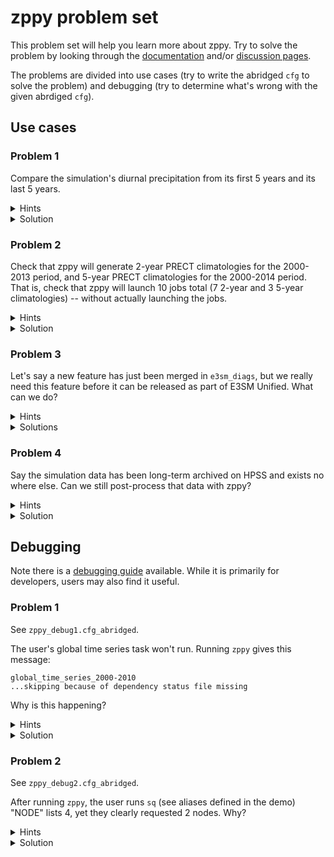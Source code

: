 # zppy problem set

This problem set will help you learn more about zppy.
Try to solve the problem by looking through the
[documentation](https://docs.e3sm.org/zppy) and/or [discussion pages](https://github.com/E3SM-Project/zppy/discussions).

The problems are divided into use cases (try to write the abridged `cfg` to solve the problem) and
debugging (try to determine what's wrong with the given abrdiged `cfg`).

## Use cases

### Problem 1
Compare the simulation's diurnal precipitation from its first 5 years and its last 5 years.

<details>
<summary>Hints</summary>
What set do we need to run from E3SM Diags to do this? What variable do we need to process?

Figuring out how to do this problem will help if you want to compare output from two different models one day.
What feature of e3sm_diags would be useful for that?

What parameters does the "diurnal_cycle" set need? Look for it in comments in the [parameter list](https://docs.e3sm.org/zppy/_build/html/main/parameters.html)

What should the `run_type` parameter be set to?

What parameters does the "model_vs_model" need? Look for it in comments in the [parameter list](https://docs.e3sm.org/zppy/_build/html/main/parameters.html)
</details>

<details>
<summary>Solution</summary>

See `zppy_use_case1.cfg_abridged`.

</details>

### Problem 2
Check that zppy will generate 2-year PRECT climatologies for the 2000-2013 period,
and 5-year PRECT climatologies for the 2000-2014 period.
That is, check that zppy will launch 10 jobs total (7 2-year and 3 5-year climatologies) --
without actually launching the jobs.

<details>
<summary>Hints</summary>

Is there a [parameter](https://docs.e3sm.org/zppy/_build/html/main/parameters.html) that could help with this?

</details>

<details>
<summary>Solution</summary>

Set `dry_run` to True if you want to see what zppy will do, without actually launching batch jobs.

See `zppy_use_case2.cfg_abridged`.

</details>

### Problem 3
Let's say a new feature has just been merged in `e3sm_diags`,
but we really need this feature before it can be released as part of E3SM Unified.
What can we do?

<details>
<summary>Hints</summary>

Is there a [parameter](https://docs.e3sm.org/zppy/_build/html/main/parameters.html) that could help with this?

Could we create a [custom environment](https://docs.e3sm.org/e3sm_diags/_build/html/master/install.html#b-development-environment) for `e3sm_diags`?

</details>

<details>
<summary>Solutions</summary>

When `environment_commands` is left blank, the latest E3SM Unified environment will be used.
Alternatively, you can set this to be a different value.
This is very useful if you need to use a version of a package that hasn't been integrated into E3SM Unified yet.
To use a custom conda environment, you can set:
```
environment_commands="source <path to conda.sh>; conda activate <custom environment>"
```

See the [discussions page](https://github.com/E3SM-Project/zppy/discussions/570) for more information.

</details>

### Problem 4
Say the simulation data has been long-term archived on HPSS and exists no where else. 
Can we still post-process that data with zppy?

<details>
<summary>Hints</summary>

If a simulation has been long-term archived to HPSS, it must be case that it can be re-extracted from there.

What other tool in the E3SM Unified environment might be helpful here?

</details>

<details>
<summary>Solution</summary>

We can run `zstash extract` -- see the [zstash demo](https://github.com/E3SM-Project/zstash/blob/add-tutorial-materials/tutorial_materials/ztash_demo.md). Now, with the data locally, in our `cfg` we can simply set:
```
input = <path to extracted simulation output>
```
</details>

## Debugging

Note there is a [debugging guide](https://github.com/E3SM-Project/zppy/discussions/573) available.
While it is primarily for developers, users may also find it useful.

### Problem 1
See `zppy_debug1.cfg_abridged`.

The user's global time series task won't run.
Running `zppy` gives this message:
```
global_time_series_2000-2010
...skipping because of dependency status file missing
```
Why is this happening?

<details>
<summary>Hints</summary>

What parameter in the [parameter list](https://docs.e3sm.org/zppy/_build/html/main/parameters.html)
tells us the increments of the time series?

Does that value need to match up with something? Checking the [discussions page](https://github.com/E3SM-Project/zppy/discussions/366) might be helpful.

</details>

<details>
<summary>Solution</summary>

Change `ts_num_years = 5` to match the `atm_monthly_glb` overriding of `years`: we actually want `ts_num_years = 10`.

</details>

### Problem 2

See `zppy_debug2.cfg_abridged`.

After running `zppy`, the user runs `sq` (see aliases defined in the demo)
"NODE" lists 4, yet they clearly requested 2 nodes. Why?


<details>
<summary>Hints</summary>

Did we actually request 2 nodes? Can the [parameter list](https://docs.e3sm.org/zppy/_build/html/main/parameters.html) offer some insights to what's going on?

Search for the comment "NOTE: always overrides value in [default]" in the parameter list.

</details>

<details>
<summary>Solution</Summary>

In general, parameters don't have to be defined twice in a zppy cfg.
However, there are a few important exceptions.
These are noted with the "NOTE: always overrides value in [default]" comment in `default.ini`.
These are parameters defined multiple places throughout default.ini
Some tasks have typical default values, so in most use cases, the value overriding makes sense.

For example, in a typical use case, a user will probably have `nodes = 1` (as is the default in `default.ini`).
But often they'll want `nodes = 4` for the `[climo]` task.
Thus, it was decided that `[climo]`'s default would be 4 nodes.
This has the unfortunate side effect of `[climo]`'s default of 4 nodes overriding a `nodes` value in the user's own `cfg`.

See [this pull request](https://github.com/E3SM-Project/zppy/pull/204) for more discussion on this topic.

We just need to move `nodes = 2` to under `[[ atm_monthly_180x360_aave ]]` or under `[climo]`.

</details>
